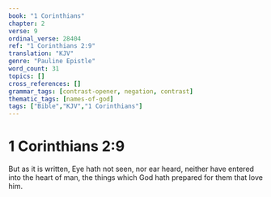 ```yaml
---
book: "1 Corinthians"
chapter: 2
verse: 9
ordinal_verse: 28404
ref: "1 Corinthians 2:9"
translation: "KJV"
genre: "Pauline Epistle"
word_count: 31
topics: []
cross_references: []
grammar_tags: [contrast-opener, negation, contrast]
thematic_tags: [names-of-god]
tags: ["Bible","KJV","1 Corinthians"]
---
```


# 1 Corinthians 2:9

But as it is written, Eye hath not seen, nor ear heard, neither have entered into the heart of man, the things which God hath prepared for them that love him.
